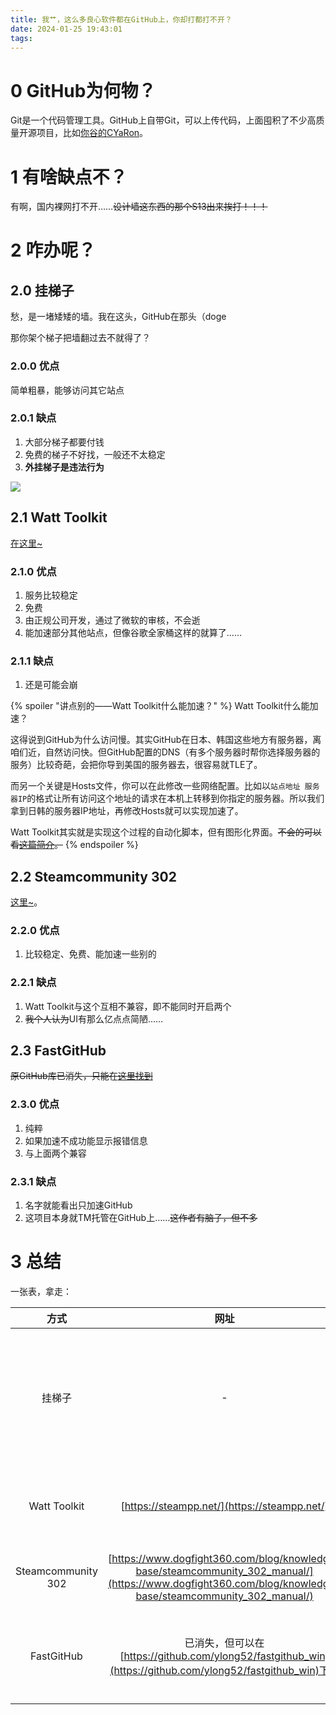 ```yaml
---
title: 我艹，这么多良心软件都在GitHub上，你却打都打不开？
date: 2024-01-25 19:43:01
tags:
---
```

# 0 GitHub为何物？

Git是一个代码管理工具。GitHub上自带Git，可以上传代码，上面囤积了不少高质量开源项目，比如[你谷的CYaRon](https://github.com/luogu-dev/cyaron "你谷的CYaRon")。

# 1 有啥缺点不？

有啊，国内裸网打不开……~~设计墙这东西的那个S13出来挨打！！！~~

# 2 咋办呢？

## 2.0 挂梯子

愁，是一堵矮矮的墙。我在这头，GitHub在那头（doge

那你架个梯子把墙翻过去不就得了？

### 2.0.0 优点

简单粗暴，能够访问其它站点

### 2.0.1 缺点

1. 大部分梯子都要付钱
2. 免费的梯子不好找，一般还不太稳定
3. **外挂梯子是违法行为**

![](/img/IMG_1005.PNG)

## 2.1 Watt Toolkit

[在这里~](https://steampp.net/)

### 2.1.0 优点
1. 服务比较稳定
2. 免费
3. 由正规公司开发，通过了微软的审核，不会逝
4. 能加速部分其他站点，但像谷歌全家桶这样的就算了……

### 2.1.1 缺点
1. 还是可能会崩

{% spoiler "讲点别的——Watt Toolkit什么能加速？" %}
Watt Toolkit什么能加速？

这得说到GitHub为什么访问慢。其实GitHub在日本、韩国这些地方有服务器，离咱们近，自然访问快。但GitHub配置的DNS（有多个服务器时帮你选择服务器的服务）比较奇葩，会把你导到美国的服务器去，很容易就TLE了。

而另一个关键是Hosts文件，你可以在此修改一些网络配置。比如以`站点地址 服务器IP`的格式让所有访问这个地址的请求在本机上转移到你指定的服务器。所以我们拿到日韩的服务器IP地址，再修改Hosts就可以实现加速了。

Watt Toolkit其实就是实现这个过程的自动化脚本，但有图形化界面。~~不会的可以看[这篇简介](https://leo2011.pages.dev/2024/01/01/pythongui-tu-xing-hua-jie-mian-xiang-jie/)。~~
{% endspoiler %}

## 2.2 Steamcommunity 302

[这里~](https://www.dogfight360.com/blog/knowledge-base/steamcommunity_302_manual/)。

### 2.2.0 优点

1. 比较稳定、免费、能加速一些别的

### 2.2.1 缺点

1. Watt Toolkit与这个互相不兼容，即不能同时开启两个
2. ~~我个人认为~~UI有那么亿点点简陋……

## 2.3 FastGitHub

~~原GitHub库已消失，只能在[这里找到](https://github.com/ylong52/fastgithub_win)~~

### 2.3.0 优点

1. 纯粹
2. 如果加速不成功能显示报错信息
3. 与上面两个兼容

### 2.3.1 缺点

1. 名字就能看出只加速GitHub
2. 这项目本身就TM托管在GitHub上……~~这作者有脑子，但不多~~

# 3 总结

一张表，拿走：

| 方式 | 网址 | 优点 | 缺点 |
| :---: | :---: | :---: | :---: |
| 挂梯子 | - | 能访问所有外国站点，简单粗暴 | **违法**、付费、免费的不稳定、有些加速器的“智能路由模式”非常智障 |
| Watt Toolkit | [https://steampp.net/](https://steampp.net/) | 能加速一些别的、稳定、安全 | 还是可能会崩 |
| Steamcommunity 302 | [https://www.dogfight360.com/blog/knowledge-base/steamcommunity_302_manual/](https://www.dogfight360.com/blog/knowledge-base/steamcommunity_302_manual/) | 同Watt Toolkit | 与Watt Toolkit不兼容、UI比较丑 |
| FastGitHub | 已消失，但可以在[https://github.com/ylong52/fastgithub_win](https://github.com/ylong52/fastgithub_win)下载 | 纯粹、能显示报错信息，与上面两个兼容 | 只能加速GitHub、原GitHub项目已消失 |
